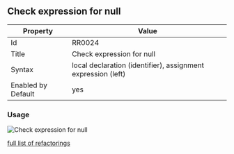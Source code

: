 ## Check expression for null

Property | Value
--- | --- 
Id | RR0024
Title | Check expression for null
Syntax | local declaration \(identifier\), assignment expression \(left\)
Enabled by Default | yes

### Usage

![Check expression for null](../../images/refactorings/CheckExpressionForNull.png)

[full list of refactorings](Refactorings.md)
